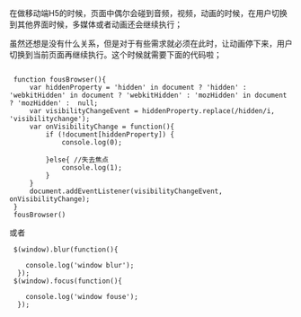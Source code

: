 



在做移动端H5的时候，页面中偶尔会碰到音频，视频，动画的时候，在用户切换到其他界面时候，多媒体或者动画还会继续执行；

虽然还想是没有什么关系，但是对于有些需求就必须在此时，让动画停下来，用户切换到当前页面再继续执行。这个时候就需要下面的代码啦；

```

 function fousBrowser(){
     var hiddenProperty = 'hidden' in document ? 'hidden' : 'webkitHidden' in document ? 'webkitHidden' : 'mozHidden' in document ? 'mozHidden' :  null;
     var visibilityChangeEvent = hiddenProperty.replace(/hidden/i, 'visibilitychange');
     var onVisibilityChange = function(){
         if (!document[hiddenProperty]) {    
             console.log(0);
             
         }else{ //失去焦点
             console.log(1);
         }
     }
     document.addEventListener(visibilityChangeEvent, onVisibilityChange);
 }
 fousBrowser()
```

或者

```
 $(window).blur(function(){
        
    console.log('window blur');
  });
 $(window).focus(function(){
   
    console.log('window fouse');
  });

```

